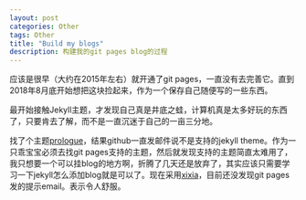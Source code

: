 ```yaml
---
layout: post
categories: Other
tags: Other
title: "Build my blogs"
description: 构建我的git pages blog的过程
---
```


应该是很早（大约在2015年左右）就开通了git pages，一直没有去完善它。直到2018年8月底开始想把这块捡起来，作为一个保存自己随便写的一些东西。

最开始接触Jekyll主题，才发现自己真是井底之蛙，计算机真是太多好玩的东西了，只要肯去了解，而不是一直沉迷于自己的一亩三分地。

找了个主题[prologue](https://github.com/chrisbobbe/jekyll-theme-prologue)，结果github一直发邮件说不是支持的jekyll theme。作为一只乖宝宝必须去找git pages支持的主题，然后就发现支持的主题简直太难用了，我只想要一个可以挂blog的地方啊，折腾了几天还是放弃了，其实应该只需要学习一下jekyll怎么添加blog就是可以了。现在采用[xixia](https://github.com/zxixia/jekyll-xixia)，目前还没发现git pages发的提示email。表示令人舒服。
